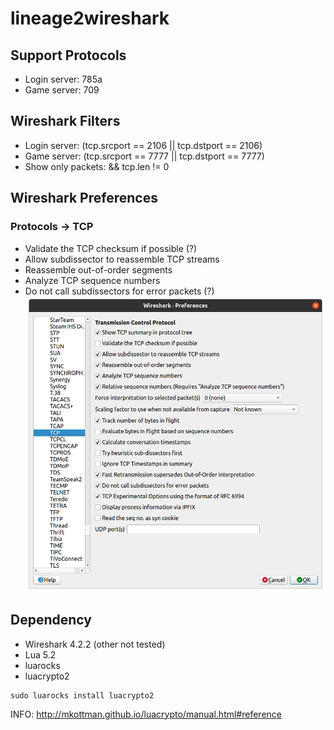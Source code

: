 # lineage2wireshark

## Support Protocols
* Login server: 785a
* Game server: 709

## Wireshark Filters
* Login server: (tcp.srcport == 2106 || tcp.dstport == 2106)
* Game server: (tcp.srcport == 7777 || tcp.dstport == 7777)
* Show only packets: && tcp.len != 0

## Wireshark Preferences
### Protocols -> TCP
* Validate the TCP checksum if possible (?)
* Allow subdissector to reassemble TCP streams
* Reassemble out-of-order segments
* Analyze TCP sequence numbers
* Do not call subdissectors for error packets (?)
![Preferences](doc/wireshark_pref.png)

## Dependency
* Wireshark 4.2.2 (other not tested)
* Lua 5.2
* luarocks
* luacrypto2

```shell
sudo luarocks install luacrypto2
```

INFO: http://mkottman.github.io/luacrypto/manual.html#reference